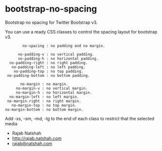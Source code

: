 bootstrap-no-spacing
====================

Bootstrap no spacing for Twitter Bootstrap v3.

You can use a ready CSS classes to control the spacing layout for bootstrap v3.

            no-spacing : no padding and no margin.
     
          no-padding-v : no vertical padding.
          no-padding-h : no horizontal padding.
      no-padding-right : no right padding.
       no-padding-left : no left padding.
        no-padding-top : no top padding.
     no-padding-bottom : no bottom padding.
           
           no-margin : no margin.
         no-margin-v : no vertical margin.
         no-margin-h : no horizontal margin.
      no-margin-left : no left margin.
     no-margin-right : no right margin.
       no-margin-top : no top margin.
    no-margin-bottom : no bottom margin.
 
 Add -xs, -sm, -md, -lg to the end of each class to restrict that the selected media


   - Rajab Natshah
   - http://rajab.natshah.com
   - rajab@natshah.com
 
 
